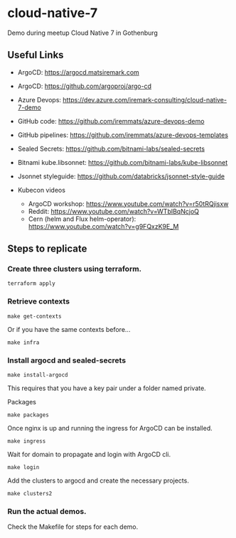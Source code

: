 # cloud-native-7
Demo during meetup Cloud Native 7 in Gothenburg

## Useful Links

- ArgoCD: https://argocd.matsiremark.com
- ArgoCD: https://github.com/argoproj/argo-cd
- Azure Devops: https://dev.azure.com/iremark-consulting/cloud-native-7-demo
- GitHub code: https://github.com/iremmats/azure-devops-demo
- GitHub pipelines: https://github.com/iremmats/azure-devops-templates
- Sealed Secrets:  https://github.com/bitnami-labs/sealed-secrets
- Bitnami kube.libsonnet: https://github.com/bitnami-labs/kube-libsonnet
- Jsonnet styleguide: https://github.com/databricks/jsonnet-style-guide

- Kubecon videos
  -  ArgoCD workshop: https://www.youtube.com/watch?v=r50tRQjisxw​
  -  Reddit: https://www.youtube.com/watch?v=WTbIBqNcjoQ​
  -  Cern (helm and Flux helm-operator): https://www.youtube.com/watch?v=g9FQxzK9E_M

## Steps to replicate

### Create three clusters using terraform.

```
terraform apply
```

### Retrieve contexts

```
make get-contexts
```

Or if you have the same contexts before...

```
make infra
```

### Install argocd and sealed-secrets

```
make install-argocd
```
This requires that you have a key pair under a folder named private.

Packages

```
make packages
```

Once nginx is up and running the ingress for ArgoCD can be installed.

```
make ingress
```

Wait for domain to propagate and login with ArgoCD cli.

```
make login
```

Add the clusters to argocd and create the necessary projects.

```
make clusters2
```

### Run the actual demos.
Check the Makefile for steps for each demo. 